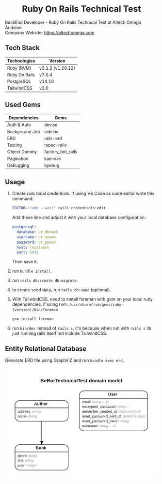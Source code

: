 <h1 align="center"><b>Ruby On Rails Technical Test</b></h1>

BackEnd Developer - Ruby On Rails Technical Test at Altech Omega Andalan.\
Company Website: https://altechomega.com

## Tech Stack

| Technologies       | Version           |
| ------------------ | ----------------- |
| Ruby (RVM)         | v3.1.2 (v1.29.12) |
| Ruby On Rails      | v7.0.4            |
| PostgreSQL         | v14.10            |
| TailwindCSS        | v2.0              |

## Used Gems

| Dependencies   | Gems              |
| -------------- | ----------------- |
| Auth & Auto    | devise            |
| Background Job | sidekiq           |
| ERD            | rails-erd         |
| Testing        | rspec-rails       |
| Object Dummy   | factory_bot_rails |
| Pagination     | kaminari          |
| Debugging      | byebug            |

## Usage

1. Create rails local credentials. If using VS Code as code editor write this command:
   ```bash
   EDITOR="code --wait" rails credentials:edit
   ```
   Add these line and adjust it with your local database configuration:
   ```yaml
   postgresql:
     database: ur_dbname
     username: ur_uname
     password: ur_psswd
     host: localhost
     port: 5432
   ```
   Then save it.
   
2. run `bundle install`.
3. run `rails db:create db:migrate`.
4. to create seed data, run `rails db:seed` (optional).
5. With TailwindCSS, need to install foreman with gem on your local ruby dependencies. if using rvm: `/usr/share/rvm/gems/ruby-(version)/bin/foreman`
   ```bash
   gem install foreman
   ```
6. run `bin/dev` instead of `rails s`, it's because when run with `rails s` its just running rails itself not include TailwindCSS.

## Entity Relational Database

Generate ERD file using GraphVIZ and run `bundle exec erd`.

![ERD](/img_docs/ERD.png)